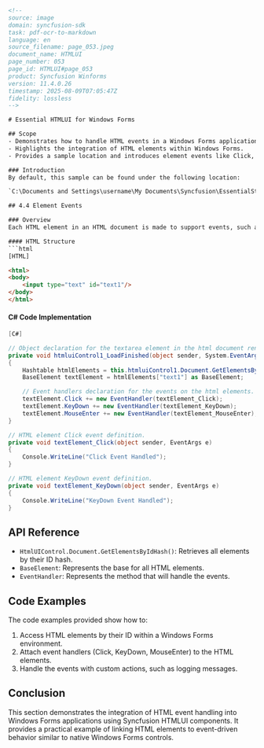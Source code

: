 ```html
<!-- 
source: image
domain: syncfusion-sdk
task: pdf-ocr-to-markdown
language: en
source_filename: page_053.jpeg
document_name: HTMLUI
page_number: 053
page_id: HTMLUI#page_053
product: Syncfusion Winforms
version: 11.4.0.26
timestamp: 2025-08-09T07:05:47Z
fidelity: lossless
--> 

# Essential HTMLUI for Windows Forms

## Scope
- Demonstrates how to handle HTML events in a Windows Forms application.
- Highlights the integration of HTML elements within Windows Forms.
- Provides a sample location and introduces element events like Click, DoubleClick, MouseMove, and KeyPress.

### Introduction
By default, this sample can be found under the following location:

`C:\Documents and Settings\username\My Documents\Syncfusion\EssentialStudio\Version Number\Windows\HTMLUI.Windows\Samples\2.0\HTMLUI Events\HTMLUIControlEvents`

## 4.4 Element Events

### Overview
Each HTML element in an HTML document is made to support events, such as Click, DoubleClick, MouseMove, KeyPress, and so on, just like the Windows forms controls.

#### HTML Structure
```html
[HTML]

<html>
<body>
    <input type="text" id="text1"/>
</body>
</html>
```

#### C# Code Implementation
```csharp
[C#]

// Object declaration for the textarea element in the html document rendered in the control.
private void htmluiControl1_LoadFinished(object sender, System.EventArgs e)
{
    Hashtable htmlElements = this.htmluiControl1.Document.GetElementsByIdHash();
    BaseElement textElement = htmlElements["text1"] as BaseElement;

    // Event handlers declaration for the events on the html elements.
    textElement.Click += new EventHandler(textElement_Click);
    textElement.KeyDown += new EventHandler(textElement_KeyDown);
    textElement.MouseEnter += new EventHandler(textElement_MouseEnter);
}

// HTML element Click event definition.
private void textElement_Click(object sender, EventArgs e)
{
    Console.WriteLine("Click Event Handled");
}

// HTML element KeyDown event definition.
private void textElement_KeyDown(object sender, EventArgs e)
{
    Console.WriteLine("KeyDown Event Handled");
}
```

## API Reference
- `HtmlUIControl.Document.GetElementsByIdHash()`: Retrieves all elements by their ID hash.
- `BaseElement`: Represents the base for all HTML elements.
- `EventHandler`: Represents the method that will handle the events.

## Code Examples
The code examples provided show how to:
1. Access HTML elements by their ID within a Windows Forms environment.
2. Attach event handlers (Click, KeyDown, MouseEnter) to the HTML elements.
3. Handle the events with custom actions, such as logging messages.

## Conclusion
This section demonstrates the integration of HTML event handling into Windows Forms applications using Syncfusion HTMLUI components. It provides a practical example of linking HTML elements to event-driven behavior similar to native Windows Forms controls.

<!-- tags: [Syncfusion, Winforms, HTMLUI, Events, Windows Forms] keywords: [HTMLUI, Windows Forms, Element Events, HTML Elements, Click, DoubleClick, MouseMove, KeyPress, EventHandler] -->
```